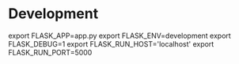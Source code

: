 # Development

export FLASK_APP=app.py
export FLASK_ENV=development
export FLASK_DEBUG=1
export FLASK_RUN_HOST='localhost'
export FLASK_RUN_PORT=5000